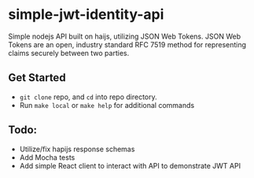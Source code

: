 simple-jwt-identity-api
==============================
Simple nodejs API built on haijs, utilizing JSON Web Tokens. JSON Web Tokens are an open, industry standard RFC 7519 method for representing claims securely between two parties.

Get Started
------------------------------
- `git clone` repo, and `cd` into repo directory.
- Run `make local` or `make help` for additional commands

Todo:
------------------------------
- Utilize/fix hapijs response schemas
- Add Mocha tests
- Add simple React client to interact with API to demonstrate JWT API